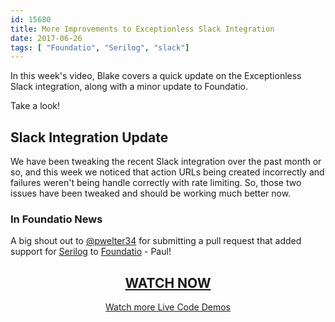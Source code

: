 ```yaml
---
id: 15680
title: More Improvements to Exceptionless Slack Integration
date: 2017-06-26
tags: [ "Foundatio", "Serilog", "slack"]
---
```


In this week's video, Blake covers a quick update on the Exceptionless Slack integration, along with a minor update to Foundatio.

Take a look!<!--more-->

## Slack Integration Update

We have been tweaking the recent Slack integration over the past month or so, and this week we noticed that action URLs being created incorrectly and failures weren't being handle correctly with rate limiting. So, those two issues have been tweaked and should be working much better now.

### In Foundatio News

A big shout out to [@pwelter34](https://github.com/pwelter34) for submitting a pull request that added support for [Serilog](https://serilog.net/) to [Foundatio](https://github.com/FoundatioFx) - Paul!

<h2 style="text-align: center;">
  <a href="https://youtu.be/k4CMOk5lpVw">WATCH NOW</a>
</h2>

<p style="text-align: center;">
  <a href="/category/weekly-updates/">Watch more Live Code Demos</a>
</p>
